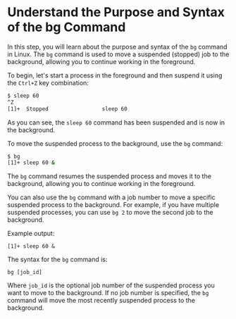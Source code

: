 # Understand the Purpose and Syntax of the bg Command

In this step, you will learn about the purpose and syntax of the `bg` command in Linux. The `bg` command is used to move a suspended (stopped) job to the background, allowing you to continue working in the foreground.

To begin, let's start a process in the foreground and then suspend it using the `Ctrl+Z` key combination:

```bash
$ sleep 60
^Z
[1]+  Stopped                 sleep 60
```

As you can see, the `sleep 60` command has been suspended and is now in the background.

To move the suspended process to the background, use the `bg` command:

```bash
$ bg
[1]+ sleep 60 &
```

The `bg` command resumes the suspended process and moves it to the background, allowing you to continue working in the foreground.

You can also use the `bg` command with a job number to move a specific suspended process to the background. For example, if you have multiple suspended processes, you can use `bg 2` to move the second job to the background.

Example output:

```
[1]+ sleep 60 &
```

The syntax for the `bg` command is:

```
bg [job_id]
```

Where `job_id` is the optional job number of the suspended process you want to move to the background. If no job number is specified, the `bg` command will move the most recently suspended process to the background.
